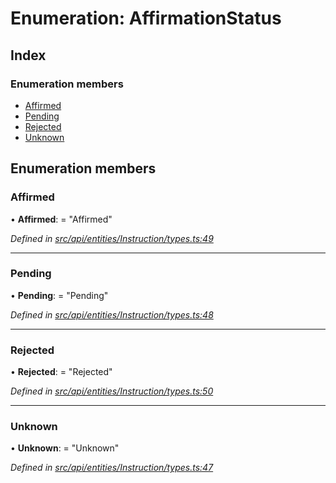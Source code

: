 # Enumeration: AffirmationStatus

## Index

### Enumeration members

* [Affirmed](affirmationstatus.md#affirmed)
* [Pending](affirmationstatus.md#pending)
* [Rejected](affirmationstatus.md#rejected)
* [Unknown](affirmationstatus.md#unknown)

## Enumeration members

###  Affirmed

• **Affirmed**: = "Affirmed"

*Defined in [src/api/entities/Instruction/types.ts:49](https://github.com/PolymathNetwork/polymesh-sdk/blob/56921667/src/api/entities/Instruction/types.ts#L49)*

___

###  Pending

• **Pending**: = "Pending"

*Defined in [src/api/entities/Instruction/types.ts:48](https://github.com/PolymathNetwork/polymesh-sdk/blob/56921667/src/api/entities/Instruction/types.ts#L48)*

___

###  Rejected

• **Rejected**: = "Rejected"

*Defined in [src/api/entities/Instruction/types.ts:50](https://github.com/PolymathNetwork/polymesh-sdk/blob/56921667/src/api/entities/Instruction/types.ts#L50)*

___

###  Unknown

• **Unknown**: = "Unknown"

*Defined in [src/api/entities/Instruction/types.ts:47](https://github.com/PolymathNetwork/polymesh-sdk/blob/56921667/src/api/entities/Instruction/types.ts#L47)*
